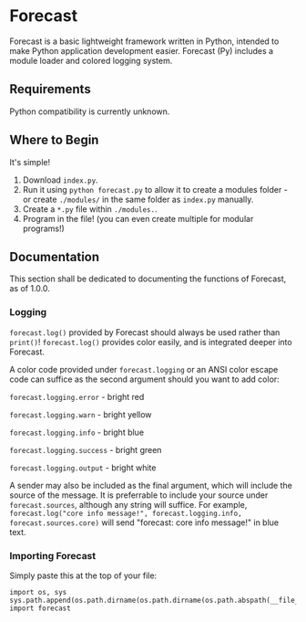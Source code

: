 # Forecast
Forecast is a basic lightweight framework written in Python, intended to make Python application development easier. 
Forecast (Py) includes a module loader and colored logging system.

## Requirements
Python compatibility is currently unknown.

## Where to Begin
It's simple! 
1. Download `index.py`.
2. Run it using `python forecast.py` to allow it to create a modules folder - or create `./modules/` in the same folder as `index.py` manually.
3. Create a `*.py` file within `./modules.`.
4. Program in the file! (you can even create multiple for modular programs!)

## Documentation
This section shall be dedicated to documenting the functions of Forecast, as of 1.0.0.

### Logging
`forecast.log()` provided by Forecast should always be used rather than `print()`! `forecast.log()` provides color easily, and is integrated deeper into Forecast. 

A color code provided under `forecast.logging` or an ANSI color escape code can suffice as the second argument should you want to add color:

`forecast.logging.error` - bright red

`forecast.logging.warn` - bright yellow

`forecast.logging.info` - bright blue

`forecast.logging.success` - bright green

`forecast.logging.output` - bright white

A sender may also be included as the final argument, which will include the source of the message. It is preferrable to include your source under `forecast.sources`, although any string will suffice.
For example, `forecast.log("core info message!", forecast.logging.info, forecast.sources.core)` will send "forecast: core info message!" in blue text.

### Importing Forecast
Simply paste this at the top of your file:
```
import os, sys
sys.path.append(os.path.dirname(os.path.dirname(os.path.abspath(__file__))))
import forecast
```
